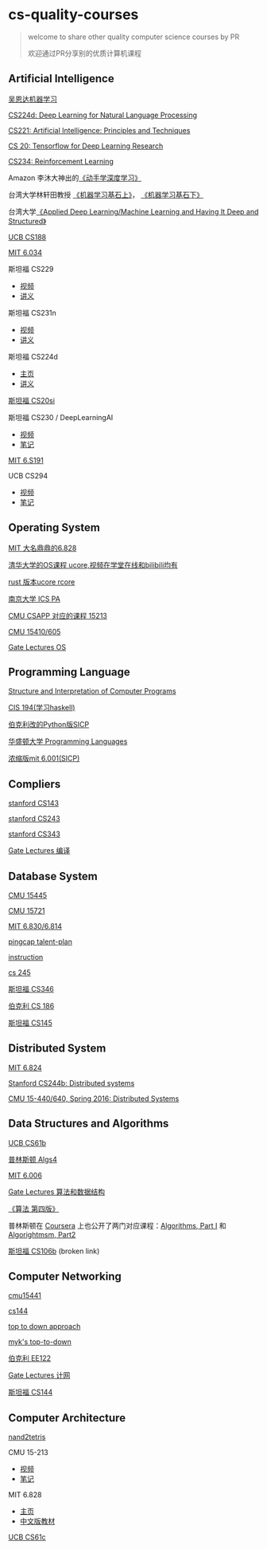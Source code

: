 # cs-quality-courses

> welcome to share other quality computer science courses by PR
>
> 欢迎通过PR分享别的优质计算机课程

## Artificial Intelligence

[吴恩达机器学习](https://www.coursera.org/learn/machine-learning)

[CS224d: Deep Learning for Natural Language Processing](http://cs224d.stanford.edu/syllabus.html)

[CS221: Artificial Intelligence: Principles and Techniques](http://web.stanford.edu/class/cs221/)

[CS 20: Tensorflow for Deep Learning Research](https://web.stanford.edu/class/cs20si/syllabus.html)

[CS234: Reinforcement Learning](http://web.stanford.edu/class/cs234/schedule.html)

Amazon 李沐大神出的[《动手学深度学习》](https://discuss.gluon.ai/t/topic/753)

台湾大学林轩田教授 [《机器学习基石上》](https://www.coursera.org/learn/ntumlone-mathematicalfoundations)， [《机器学习基石下》](https://www.coursera.org/learn/ntumlone-algorithmicfoundations)

台湾大学[《Applied Deep Learning/Machine Learning and Having It Deep and Structured》](https://www.csie.ntu.edu.tw/~yvchen/f106-adl/syllabus.html)

[UCB CS188](https://www.bilibili.com/video/av15630620/)

[MIT 6.034](http://open.163.com/movie/2017/9/Q/S/MCTMNN3UI_MCTMNR8QS.html)

斯坦福 CS229
  - [视频](http://open.163.com/special/opencourse/machinelearning.html)
  - [讲义](https://github.com/Kivy-CN/Stanford-CS-229-CN)

斯坦福 CS231n
  - [视频](https://www.bilibili.com/video/av17204303/)
  - [讲义](https://zhuanlan.zhihu.com/p/21930884?refer=intelligentunit)

斯坦福 CS224d
  - [主页](http://cs224d.stanford.edu/)
  - [讲义](http://blog.csdn.net/column/details/dl-nlp.html)

[斯坦福 CS20si](https://web.stanford.edu/class/cs20si/)

斯坦福 CS230 / DeepLearningAI
  - [视频](https://mooc.study.163.com/course/deeplearning_ai-2001281002#/info)
  - [笔记](http://ai-start.com/dl2017/)

[MIT 6.S191](https://www.bilibili.com/video/av19113488)

UCB CS294
  - [视频](https://www.bilibili.com/video/av9802698/)
  - [笔记](https://zhuanlan.zhihu.com/c_150977189)


## Operating System

[MIT 大名鼎鼎的6.828](<https://pdos.csail.mit.edu/6.828/2018/schedule.html>)

[清华大学的OS课程 ucore,视频在学堂在线和bilibili均有](<http://os.cs.tsinghua.edu.cn/oscourse/OS2017spring#A.2Bi.2F56C4nGmJE->)

[rust 版本ucore rcore](https://rcore-os.github.io/rCore_tutorial_doc/)

[南京大学 ICS PA](<https://nju-ics.gitbooks.io/ics2017-programming-assignment/content/2.2.html>)

[CMU CSAPP 对应的课程 15213](https://www.cs.cmu.edu/~213/schedule.html)

[CMU 15410/605](https://www.cs.cmu.edu/~410/)

[Gate Lectures OS](https://www.youtube.com/playlist?list=PLEbnTDJUr_If_BnzJkkN_J0Tl3iXTL8vq)


## Programming Language

[Structure and Interpretation of Computer Programs](https://book.douban.com/subject/1451622/)

[CIS 194(学习haskell)](<https://www.seas.upenn.edu/~cis194/spring13/lectures.html>)

[伯克利改的Python版SICP](<https://cs61a.org/>)

[华盛顿大学 Programming Languages](<https://www.coursera.org/lecture/programming-languages/welcome-and-some-course-mechanics-3dedE>)

[浓缩版mit 6.001(SICP)](http://web.mit.edu/alexmv/6.037/)


## Compliers

[stanford CS143](http://web.stanford.edu/class/cs143/)

[stanford CS243](https://suif.stanford.edu/~courses/cs243/)

[stanford CS343](http://web.stanford.edu/class/cs343/)

[Gate Lectures 编译](https://www.youtube.com/playlist?list=PLEbnTDJUr_IcPtUXFy2b1sGRPsLFMghhS)


## Database System

[CMU 15445](https://15445.courses.cs.cmu.edu/fall2019/#)

[CMU 15721](https://15721.courses.cs.cmu.edu/spring2019/)

[MIT 6.830/6.814](<http://db.lcs.mit.edu/6.830/sched.php>)

[pingcap talent-plan](https://zhuanlan.zhihu.com/p/61340679)   

[instruction](https://docs.google.com/document/d/1UG0OHuL6l_hHWs3oyT9gA2n7LuYUfV23nmz0tRvXq2k/edit#heading=h.ywlair765ic9)

[cs 245](http://web.stanford.edu/class/cs245/#schedule)

[斯坦福 CS346](https://web.stanford.edu/class/cs346/2015/)

[伯克利 CS 186](https://cs186berkeley.net/)

[斯坦福 CS145](https://www.bilibili.com/video/av19616961/)


## Distributed System


[MIT 6.824](https://pdos.csail.mit.edu/6.824/)

[Stanford CS244b: Distributed systems](https://www.scs.stanford.edu/14au-cs244b/)

[CMU 15-440/640, Spring 2016: Distributed Systems](https://www.cs.cmu.edu/~15-440/)


## Data Structures and Algorithms

[UCB CS61b](https://inst.eecs.berkeley.edu/~cs61b/)

[普林斯顿 Algs4](http://algs4.cs.princeton.edu/)

[MIT 6.006](http://open.163.com/special/opencourse/algorithms.html)

[Gate Lectures 算法和数据结构](https://www.youtube.com/playlist?list=PLEbnTDJUr_IeHYw_sfBOJ6gk5pie0yP-0)

[《算法 第四版》](https://algs4.cs.princeton.edu/home/)

普林斯顿在 [Coursera](https://www.coursera.org/) 上也公开了两门对应课程：[Algorithms, Part I](https://www.coursera.org/learn/algorithms-part1) 和 [Algorightmsm, Part2](https://www.coursera.org/learn/algorithms-part2)

[斯坦福 CS106b](http://open.163.com/special/opencourse/abstractions.html) (broken link)


## Computer Networking

[cmu15441](https://computer-networks.github.io/sp19/)

[cs144](https://cs144.github.io/)

[top to down approach](http://uniteng.com/wiki/doku.php?id=classlog:computer_networks)

[myk's top-to-down](https://github.com/moranzcw/Computer-Networking-A-Top-Down-Approach-NOTES)

[伯克利 EE122](https://www2.eecs.berkeley.edu/Courses/EE122/)

[Gate Lectures 计网](https://www.youtube.com/playlist?list=PLEbnTDJUr_IegfoqO4iPnPYQui46QqT0j)

[斯坦福 CS144](https://www.bilibili.com/video/av11930774/)


## Computer Architecture

[nand2tetris](http://www.nand2tetris.org/)

CMU 15-213
  - [视频](https://www.bilibili.com/video/av20304787)
  - [笔记](http://wdxtub.com/2016/04/16/thin-csapp-1/)

MIT 6.828
  - [主页](https://pdos.csail.mit.edu/6.828/)
  - [中文版教材](https://www.gitbook.com/book/th0ar/xv6-chinese)

[UCB CS61c](http://www-inst.eecs.berkeley.edu/~cs61c/)

